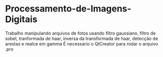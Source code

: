 # Processamento-de-Imagens-Digitais
Trabalho manipulando arquivos de fotos usando filtro gaussiano, filtro de sobel, tranformada de haar, inversa da transformada de haar, detecção de arestas e realce em gamma
É necessario o QtCreator para rodar o arquivo .pro
